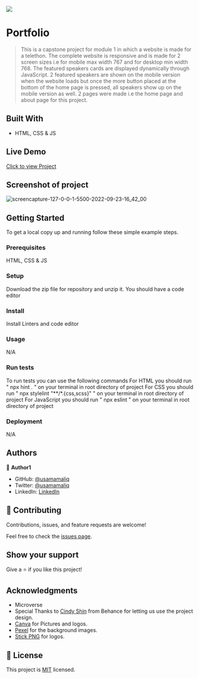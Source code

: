 ![](https://img.shields.io/badge/Microverse-blueviolet)

# Portfolio

> This is a capstone project for module 1 in which a website is made for a telethon. The complete website is responsive and is made for 2 screen sizes i.e for mobile max width 767 and for desktop min width 768. The featured speakers cards are displayed dynamically through JavaScript. 2 featured speakers are shown on the mobile version when the website loads but once the more button placed at the bottom of the home page is pressed, all speakers show up on the mobile version as well. 2 pages were made i.e the home page and about page for this project.

## Built With

- HTML, CSS & JS

## Live Demo

[Click to view Project](https://usamamaliq.github.io/Conference-Page-Capstone-1/)

## Screenshot of project

![screencapture-127-0-0-1-5500-2022-09-23-16_42_00](https://user-images.githubusercontent.com/101483956/191953009-6e7925ed-8b80-48a4-8dcf-9d480c30fbe6.png)

## Getting Started

To get a local copy up and running follow these simple example steps.

### Prerequisites

HTML, CSS & JS

### Setup

Download the zip file for repository and unzip it.
You should have a code editor

### Install

Install Linters and code editor

### Usage

N/A

### Run tests

To run tests you can use the following commands
For HTML you should run " npx hint . " on your terminal in root directory of project
For CSS you should run " npx stylelint "**/*.{css,scss}" " on your terminal in root directory of project
For JavaScript you should run " npx eslint " on your terminal in root directory of project

### Deployment

N/A

## Authors

👤 **Author1**

- GitHub: [@usamamaliq](https://github.com/usamamaliq)
- Twitter: [@usamamaliq](https://twitter.com/usamamaliq)
- LinkedIn: [LinkedIn](https://linkedin.com/in/usamamaliq)


## 🤝 Contributing

Contributions, issues, and feature requests are welcome!

Feel free to check the [issues page](../../issues/).

## Show your support

Give a ⭐️ if you like this project!

## Acknowledgments

- Microverse
- Special Thanks to [Cindy Shin](https://www.behance.net/adagio07) from Behance for letting us use the project design.
- [Canva](https://www.canva.com/) for Pictures and logos.
- [Pexel](https://www.pexels.com/) for the background images.
- [Stick PNG](https://www.stickpng.com/) for logos.


## 📝 License

This project is [MIT](./License.md) licensed.
